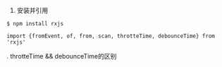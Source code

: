 
1. 安装并引用
```
$ npm install rxjs

import {fromEvent, of, from, scan, throtteTime, debounceTime} from 'rxjs'
```

. throtteTime && debounceTime的区别


